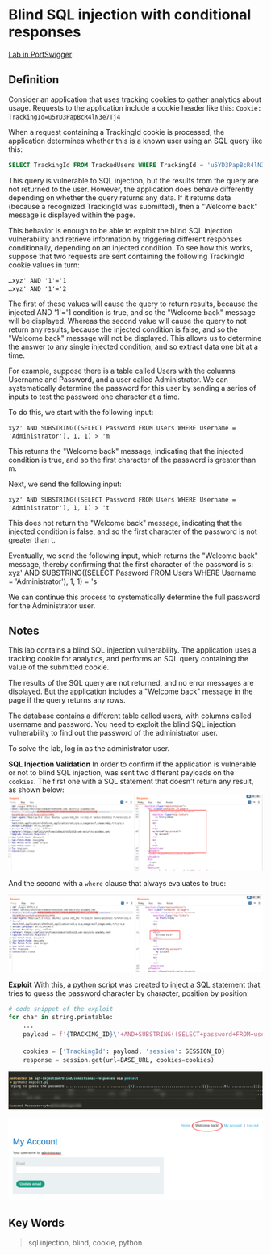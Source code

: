 # Blind SQL injection with conditional responses

[Lab in PortSwigger](https://portswigger.net/web-security/sql-injection/blind/lab-conditional-responses)

## Definition
Consider an application that uses tracking cookies to gather analytics about usage. Requests to the application include a cookie header like this: `Cookie: TrackingId=u5YD3PapBcR4lN3e7Tj4`

When a request containing a TrackingId cookie is processed, the application determines whether this is a known user using an SQL query like this:
```sql
SELECT TrackingId FROM TrackedUsers WHERE TrackingId = 'u5YD3PapBcR4lN3e7Tj4'
```

This query is vulnerable to SQL injection, but the results from the query are not returned to the user. However, the application does behave differently depending on whether the query returns any data. If it returns data (because a recognized TrackingId was submitted), then a "Welcome back" message is displayed within the page.

This behavior is enough to be able to exploit the blind SQL injection vulnerability and retrieve information by triggering different responses conditionally, depending on an injected condition. To see how this works, suppose that two requests are sent containing the following TrackingId cookie values in turn:
```
…xyz' AND '1'='1
…xyz' AND '1'='2
```

The first of these values will cause the query to return results, because the injected AND '1'='1 condition is true, and so the "Welcome back" message will be displayed. Whereas the second value will cause the query to not return any results, because the injected condition is false, and so the "Welcome back" message will not be displayed. This allows us to determine the answer to any single injected condition, and so extract data one bit at a time.

For example, suppose there is a table called Users with the columns Username and Password, and a user called Administrator. We can systematically determine the password for this user by sending a series of inputs to test the password one character at a time.

To do this, we start with the following input:
```
xyz' AND SUBSTRING((SELECT Password FROM Users WHERE Username = 'Administrator'), 1, 1) > 'm
```

This returns the "Welcome back" message, indicating that the injected condition is true, and so the first character of the password is greater than m.

Next, we send the following input:
```
xyz' AND SUBSTRING((SELECT Password FROM Users WHERE Username = 'Administrator'), 1, 1) > 't
```

This does not return the "Welcome back" message, indicating that the injected condition is false, and so the first character of the password is not greater than t.

Eventually, we send the following input, which returns the "Welcome back" message, thereby confirming that the first character of the password is s:
xyz' AND SUBSTRING((SELECT Password FROM Users WHERE Username = 'Administrator'), 1, 1) = 's

We can continue this process to systematically determine the full password for the Administrator user. 

## Notes
This lab contains a blind SQL injection vulnerability. The application uses a tracking cookie for analytics, and performs an SQL query containing the value of the submitted cookie.

The results of the SQL query are not returned, and no error messages are displayed. But the application includes a "Welcome back" message in the page if the query returns any rows.

The database contains a different table called users, with columns called username and password. You need to exploit the blind SQL injection vulnerability to find out the password of the administrator user.

To solve the lab, log in as the administrator user. 

**SQL Injection Validation**
In order to confirm if the application is vulnerable or not to blind SQL injection, was sent two different payloads on the `cookies`. The first one with a SQL statement that doesn't return any result, as shown below:
![First payload](images/image01.png)
  
And the second with a `where` clause that always evaluates to true:

![Second payload](images/image02.png)
  
**Exploit**
With this, a [python script](exploit.py) was created to inject a SQL statement that tries to guess the password character by character, position by position:

```python
# code snippet of the exploit
for char in string.printable:
    ...
    payload = f'{TRACKING_ID}\'+AND+SUBSTRING((SELECT+password+FROM+users+WHERE+username=\'{USERNAME}\'),{pos},1)=\'{char}'

    cookies = {'TrackingId': payload, 'session': SESSION_ID}
    response = session.get(url=BASE_URL, cookies=cookies)
```
  
![Exploit execution](images/image03.png)
  
![Login as administrator](images/image04.png)

## Key Words
> sql injection, blind, cookie, python